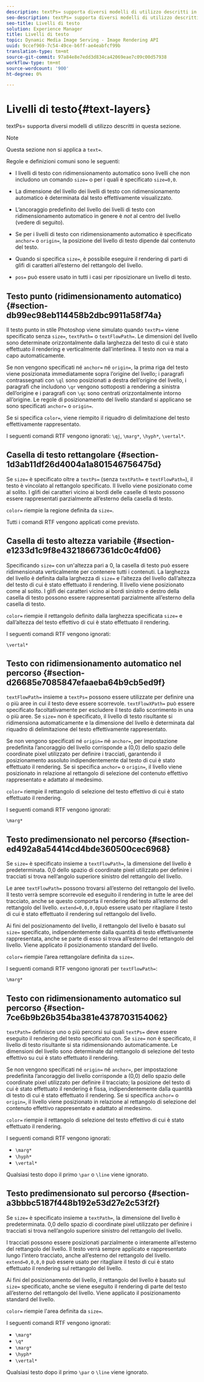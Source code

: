 ```yaml
---
description: textPs= supporta diversi modelli di utilizzo descritti in questa sezione.
seo-description: textPs= supporta diversi modelli di utilizzo descritti in questa sezione.
seo-title: Livelli di testo
solution: Experience Manager
title: Livelli di testo
topic: Dynamic Media Image Serving - Image Rendering API
uuid: 9ccef969-7c54-49ce-b6ff-ae4eabfcf99b
translation-type: tm+mt
source-git-commit: 97a84e8e7edd3d834ca42069eae7c09c00d57938
workflow-type: tm+mt
source-wordcount: '900'
ht-degree: 0%

---
```



# Livelli di testo{#text-layers}

textPs= supporta diversi modelli di utilizzo descritti in questa sezione.

>[!NOTE]
>
>Questa sezione non si applica a `text=`.

Regole e definizioni comuni sono le seguenti:

* I livelli di testo con ridimensionamento automatico sono livelli che non includono un comando `size=` o per i quali è specificato `size=0,0`.

* La dimensione del livello dei livelli di testo con ridimensionamento automatico è determinata dal testo effettivamente visualizzato.
* L’ancoraggio predefinito del livello dei livelli di testo con ridimensionamento automatico in genere è *not* al centro del livello (vedere di seguito).
* Se per i livelli di testo con ridimensionamento automatico è specificato `anchor=` o `origin=`, la posizione del livello di testo dipende dal contenuto del testo.

* Quando si specifica `size=`, è possibile eseguire il rendering di parti di glifi di caratteri all’esterno del rettangolo del livello.
* `pos=` può essere usato in tutti i casi per riposizionare un livello di testo.

## Testo punto (ridimensionamento automatico) {#section-db99ec98eb114458b2dbc9911a58f74a}

Il testo punto in stile Photoshop viene simulato quando `textPs=` viene specificato senza `size=`, `textPath=` o `textFlowPath=`. Le dimensioni del livello sono determinate orizzontalmente dalla larghezza del testo di cui è stato effettuato il rendering e verticalmente dall’interlinea. Il testo non va mai a capo automaticamente.

Se non vengono specificati né `anchor=` né `origin=`, la prima riga del testo viene posizionata immediatamente sopra l’origine del livello; i paragrafi contrassegnati con `\ql` sono posizionati a destra dell’origine del livello, i paragrafi che includono `\qr` vengono sottoposti a rendering a sinistra dell’origine e i paragrafi con `\qc` sono centrati orizzontalmente intorno all’origine. Le regole di posizionamento del livello standard si applicano se sono specificati `anchor=` o `origin=`.

Se si specifica `color=`, viene riempito il riquadro di delimitazione del testo effettivamente rappresentato.

I seguenti comandi RTF vengono ignorati: `\qj`, `\marg*`, `\hyph*`, `\vertal*`.

## Casella di testo rettangolare {#section-1d3ab11df26d4004a1a801546756475d}

Se `size=` è specificato oltre a `textPs=` (senza `textPath=` e `textFlowPath=`), il testo è vincolato al rettangolo specificato. Il livello viene posizionato come al solito. I glifi dei caratteri vicino ai bordi delle caselle di testo possono essere rappresentati parzialmente all’esterno della casella di testo.

`color=` riempie la regione definita da  `size=`.

Tutti i comandi RTF vengono applicati come previsto.

## Casella di testo altezza variabile {#section-e1233d1c9f8e43218667361dc0c4fd06}

Specificando `size=` con un&#39;altezza pari a 0, la casella di testo può essere ridimensionata verticalmente per contenere tutti i contenuti. La larghezza del livello è definita dalla larghezza di `size=` e l’altezza del livello dall’altezza del testo di cui è stato effettuato il rendering. Il livello viene posizionato come al solito. I glifi dei caratteri vicino ai bordi sinistro e destro della casella di testo possono essere rappresentati parzialmente all’esterno della casella di testo.

`color=` riempie il rettangolo definito dalla larghezza specificata  `size=` e dall’altezza del testo effettivo di cui è stato effettuato il rendering.

I seguenti comandi RTF vengono ignorati:

`\vertal*`

## Testo con ridimensionamento automatico nel percorso {#section-d26685e7085847efaaeba64b9cb5ed9f}

`textFlowPath=` insieme a  `textPs=` possono essere utilizzate per definire una o più aree in cui il testo deve essere scorrevole. `textFlowXPath=` può essere specificato facoltativamente per escludere il testo dallo scorrimento in una o più aree. Se `size=` non è specificato, il livello di testo risultante si ridimensiona automaticamente e la dimensione del livello è determinata dal riquadro di delimitazione del testo effettivamente rappresentato.

Se non vengono specificati né `origin=` né `anchor=`, per impostazione predefinita l’ancoraggio del livello corrisponde a (0,0) dello spazio delle coordinate pixel utilizzato per definire i tracciati, garantendo il posizionamento assoluto indipendentemente dal testo di cui è stato effettuato il rendering. Se si specifica `anchor=` o `origin=`, il livello viene posizionato in relazione al rettangolo di selezione del contenuto effettivo rappresentato e adattato al medesimo.

`color=` riempie il rettangolo di selezione del testo effettivo di cui è stato effettuato il rendering.

I seguenti comandi RTF vengono ignorati:

`\marg*`

## Testo predimensionato nel percorso {#section-ed492a8a54414cd4bde360500cec6968}

Se `size=` è specificato insieme a `textFlowPath=`, la dimensione del livello è predeterminata. 0,0 dello spazio di coordinate pixel utilizzato per definire i tracciati si trova nell’angolo superiore sinistro del rettangolo del livello.

Le aree `textFlowPath=` possono trovarsi all’esterno del rettangolo del livello. Il testo verrà sempre scorrevole ed eseguito il rendering in tutte le aree del tracciato, anche se questo comporta il rendering del testo all’esterno del rettangolo del livello. `extend=0,0,0,0`può essere usato per ritagliare il testo di cui è stato effettuato il rendering sul rettangolo del livello.

Ai fini del posizionamento del livello, il rettangolo del livello è basato sul `size=` specificato, indipendentemente dalla quantità di testo effettivamente rappresentata, anche se parte di esso si trova all’esterno del rettangolo del livello. Viene applicato il posizionamento standard del livello.

`color=` riempie l’area rettangolare definita da  `size=`.

I seguenti comandi RTF vengono ignorati per `textFlowPath=`:

`\marg*`

## Testo con ridimensionamento automatico sul percorso {#section-7ce6b9b26b354ba381e4378703154062}

`textPath=` definisce uno o più percorsi sui quali  `textPs=` deve essere eseguito il rendering del testo specificato con. Se `size=` non è specificato, il livello di testo risultante si sta ridimensionando automaticamente. Le dimensioni del livello sono determinate dal rettangolo di selezione del testo effettivo su cui è stato effettuato il rendering.

Se non vengono specificati né `origin=` né `anchor=`, per impostazione predefinita l’ancoraggio del livello corrisponde a (0,0) dello spazio delle coordinate pixel utilizzato per definire il tracciato; la posizione del testo di cui è stato effettuato il rendering è fissa, indipendentemente dalla quantità di testo di cui è stato effettuato il rendering. Se si specifica `anchor=` o `origin=`, il livello viene posizionato in relazione al rettangolo di selezione del contenuto effettivo rappresentato e adattato al medesimo.

`color=` riempie il rettangolo di selezione del testo effettivo di cui è stato effettuato il rendering.

I seguenti comandi RTF vengono ignorati:

* `\marg*`
* `\hyph*`
* `\vertal*`

Qualsiasi testo dopo il primo `\par` o `\line` viene ignorato.

## Testo predimensionato sul percorso {#section-a3bbbc5187f448b192e53d27e2c53f2f}

Se `size=` è specificato insieme a `textPath=`, la dimensione del livello è predeterminata. 0,0 dello spazio di coordinate pixel utilizzato per definire i tracciati si trova nell’angolo superiore sinistro del rettangolo del livello.

I tracciati possono essere posizionati parzialmente o interamente all’esterno del rettangolo del livello. Il testo verrà sempre applicato e rappresentato lungo l’intero tracciato, anche all’esterno del rettangolo del livello. `extend=0,0,0,0` può essere usato per ritagliare il testo di cui è stato effettuato il rendering sul rettangolo del livello.

Ai fini del posizionamento del livello, il rettangolo del livello è basato sul `size=` specificato, anche se viene eseguito il rendering di parte del testo all’esterno del rettangolo del livello. Viene applicato il posizionamento standard del livello.

`color=` riempie l&#39;area definita da  `size=`.

I seguenti comandi RTF vengono ignorati:

* `\marg*`
* `\q*`
* `\marg*`
* `\hyph*`
* `\vertal*`

Qualsiasi testo dopo il primo `\par` o `\line` viene ignorato.
